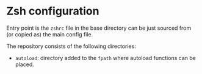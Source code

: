 # Zsh configuration

Entry point is the `zshrc` file in the base directory can be just sourced from
(or copied as) the main config file.

The repository consists of the following directories:

- `autoload`: directory added to the `fpath` where autoload functions can be
  placed.
